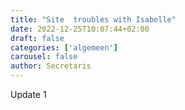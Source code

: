 ```yaml
---
title: "Site  troubles with Isabelle"
date: 2022-12-25T10:07:44+02:00
draft: false
categories: ['algemeen']
carousel: false
author: Secretaris
---
```


Update 1